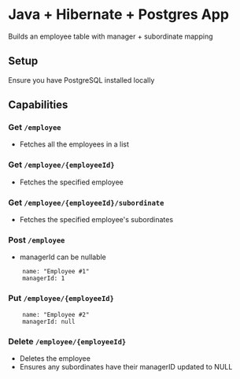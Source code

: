 # Java + Hibernate + Postgres App
Builds an employee table with manager + subordinate mapping

## Setup
Ensure you have PostgreSQL installed locally

## Capabilities
### Get `/employee`
- Fetches all the employees in a list

### Get `/employee/{employeeId}`
- Fetches the specified employee

### Get `/employee/{employeeId}/subordinate`
- Fetches the specified employee's subordinates

### Post `/employee`
- managerId can be nullable
```
    name: "Employee #1"
    managerId: 1
```

### Put `/employee/{employeeId}`
```
    name: "Employee #2"
    managerId: null
```

### Delete `/employee/{employeeId}`
- Deletes the employee
- Ensures any subordinates have their managerID updated to NULL

